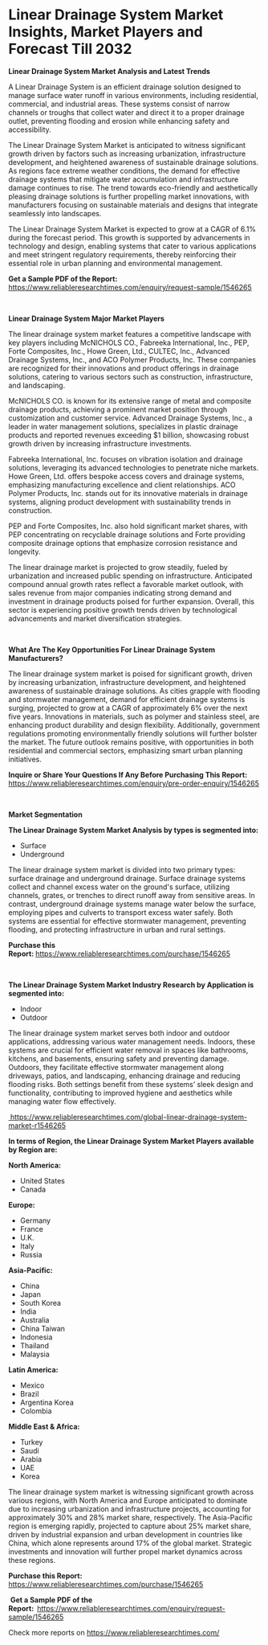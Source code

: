 <p><h1>Linear Drainage System Market Insights, Market Players and Forecast Till 2032</h1></p><p><strong>Linear Drainage System Market Analysis and Latest Trends</strong></p>
<p><p>A Linear Drainage System is an efficient drainage solution designed to manage surface water runoff in various environments, including residential, commercial, and industrial areas. These systems consist of narrow channels or troughs that collect water and direct it to a proper drainage outlet, preventing flooding and erosion while enhancing safety and accessibility.</p><p>The Linear Drainage System Market is anticipated to witness significant growth driven by factors such as increasing urbanization, infrastructure development, and heightened awareness of sustainable drainage solutions. As regions face extreme weather conditions, the demand for effective drainage systems that mitigate water accumulation and infrastructure damage continues to rise. The trend towards eco-friendly and aesthetically pleasing drainage solutions is further propelling market innovations, with manufacturers focusing on sustainable materials and designs that integrate seamlessly into landscapes.</p><p>The Linear Drainage System Market is expected to grow at a CAGR of 6.1% during the forecast period. This growth is supported by advancements in technology and design, enabling systems that cater to various applications and meet stringent regulatory requirements, thereby reinforcing their essential role in urban planning and environmental management.</p></p>
<p><strong>Get a Sample PDF of the Report:&nbsp;</strong> <a href="https://www.reliableresearchtimes.com/enquiry/request-sample/1546265?utm_campaign=1581&utm_medium=2&utm_source=Github&utm_content=ia&utm_term=08042025&utm_id=linear-drainage-system">https://www.reliableresearchtimes.com/enquiry/request-sample/1546265</a></p>
<p>&nbsp;</p>
<p><strong>Linear Drainage System Major Market Players</strong></p>
<p><p>The linear drainage system market features a competitive landscape with key players including McNICHOLS CO., Fabreeka International, Inc., PEP, Forte Composites, Inc., Howe Green, Ltd., CULTEC, Inc., Advanced Drainage Systems, Inc., and ACO Polymer Products, Inc. These companies are recognized for their innovations and product offerings in drainage solutions, catering to various sectors such as construction, infrastructure, and landscaping.</p><p>McNICHOLS CO. is known for its extensive range of metal and composite drainage products, achieving a prominent market position through customization and customer service. Advanced Drainage Systems, Inc., a leader in water management solutions, specializes in plastic drainage products and reported revenues exceeding $1 billion, showcasing robust growth driven by increasing infrastructure investments.</p><p>Fabreeka International, Inc. focuses on vibration isolation and drainage solutions, leveraging its advanced technologies to penetrate niche markets. Howe Green, Ltd. offers bespoke access covers and drainage systems, emphasizing manufacturing excellence and client relationships. ACO Polymer Products, Inc. stands out for its innovative materials in drainage systems, aligning product development with sustainability trends in construction.</p><p>PEP and Forte Composites, Inc. also hold significant market shares, with PEP concentrating on recyclable drainage solutions and Forte providing composite drainage options that emphasize corrosion resistance and longevity.</p><p>The linear drainage market is projected to grow steadily, fueled by urbanization and increased public spending on infrastructure. Anticipated compound annual growth rates reflect a favorable market outlook, with sales revenue from major companies indicating strong demand and investment in drainage products poised for further expansion. Overall, this sector is experiencing positive growth trends driven by technological advancements and market diversification strategies.</p></p>
<p>&nbsp;</p>
<p><strong>What Are The Key Opportunities For Linear Drainage System Manufacturers?</strong></p>
<p><p>The linear drainage system market is poised for significant growth, driven by increasing urbanization, infrastructure development, and heightened awareness of sustainable drainage solutions. As cities grapple with flooding and stormwater management, demand for efficient drainage systems is surging, projected to grow at a CAGR of approximately 6% over the next five years. Innovations in materials, such as polymer and stainless steel, are enhancing product durability and design flexibility. Additionally, government regulations promoting environmentally friendly solutions will further bolster the market. The future outlook remains positive, with opportunities in both residential and commercial sectors, emphasizing smart urban planning initiatives.</p></p>
<p><strong>Inquire or Share Your Questions If Any Before Purchasing This Report:</strong> <a href="https://www.reliableresearchtimes.com/enquiry/pre-order-enquiry/1546265?utm_campaign=1581&utm_medium=2&utm_source=Github&utm_content=ia&utm_term=08042025&utm_id=linear-drainage-system">https://www.reliableresearchtimes.com/enquiry/pre-order-enquiry/1546265</a></p>
<p>&nbsp;</p>
<p><strong>Market Segmentation</strong></p>
<p><strong>The Linear Drainage System Market Analysis by types is segmented into:</strong></p>
<p><ul><li>Surface</li><li>Underground</li></ul></p>
<p><p>The linear drainage system market is divided into two primary types: surface drainage and underground drainage. Surface drainage systems collect and channel excess water on the ground's surface, utilizing channels, grates, or trenches to direct runoff away from sensitive areas. In contrast, underground drainage systems manage water below the surface, employing pipes and culverts to transport excess water safely. Both systems are essential for effective stormwater management, preventing flooding, and protecting infrastructure in urban and rural settings.</p></p>
<p><strong>Purchase this Report:&nbsp;</strong><a href="https://www.reliableresearchtimes.com/purchase/1546265?utm_campaign=1581&utm_medium=2&utm_source=Github&utm_content=ia&utm_term=08042025&utm_id=linear-drainage-system">https://www.reliableresearchtimes.com/purchase/1546265</a></p>
<p>&nbsp;</p>
<p><strong>The Linear Drainage System Market Industry Research by Application is segmented into:</strong></p>
<p><ul><li>Indoor</li><li>Outdoor</li></ul></p>
<p><p>The linear drainage system market serves both indoor and outdoor applications, addressing various water management needs. Indoors, these systems are crucial for efficient water removal in spaces like bathrooms, kitchens, and basements, ensuring safety and preventing damage. Outdoors, they facilitate effective stormwater management along driveways, patios, and landscaping, enhancing drainage and reducing flooding risks. Both settings benefit from these systems’ sleek design and functionality, contributing to improved hygiene and aesthetics while managing water flow effectively.</p></p>
<p><a href="https://www.reliableresearchtimes.com/global-linear-drainage-system-market-r1546265?utm_campaign=1581&utm_medium=2&utm_source=Github&utm_content=ia&utm_term=08042025&utm_id=linear-drainage-system">&nbsp;https://www.reliableresearchtimes.com/global-linear-drainage-system-market-r1546265</a></p>
<p><strong>In terms of Region, the Linear Drainage System Market Players available by Region are:</strong></p>
<p>
    <p> <strong> North America: </strong>
        <ul>
            <li>United States</li>
            <li>Canada</li>
        </ul>
        </p> 
    <p> <strong> Europe: </strong>
        <ul>
            <li>Germany</li>
            <li>France</li>
            <li>U.K.</li>
            <li>Italy</li>
            <li>Russia</li>
        </ul>
        </p> 
    <p> <strong> Asia-Pacific: </strong>
        <ul>
            <li>China</li>
            <li>Japan</li>
            <li>South Korea</li>
            <li>India</li>
            <li>Australia</li>
            <li>China Taiwan</li>
            <li>Indonesia</li>
            <li>Thailand</li>
            <li>Malaysia</li>
        </ul>
        </p> 
    <p> <strong> Latin America: </strong>
        <ul>
            <li>Mexico</li>
            <li>Brazil</li>
            <li>Argentina Korea</li>
            <li>Colombia</li>
        </ul>
        </p> 
    <p> <strong> Middle East & Africa: </strong>
        <ul>
            <li>Turkey</li>
            <li>Saudi</li>
            <li>Arabia</li>
            <li>UAE</li>
            <li>Korea</li>
        </ul>
    </p>
    </p>
<p><p>The linear drainage system market is witnessing significant growth across various regions, with North America and Europe anticipated to dominate due to increasing urbanization and infrastructure projects, accounting for approximately 30% and 28% market share, respectively. The Asia-Pacific region is emerging rapidly, projected to capture about 25% market share, driven by industrial expansion and urban development in countries like China, which alone represents around 17% of the global market. Strategic investments and innovation will further propel market dynamics across these regions.</p></p>
<p><strong>Purchase this Report: </strong><a href="https://www.reliableresearchtimes.com/purchase/1546265?utm_campaign=1581&utm_medium=2&utm_source=Github&utm_content=ia&utm_term=08042025&utm_id=linear-drainage-system">https://www.reliableresearchtimes.com/purchase/1546265</a></p>
<p>&nbsp;<strong>Get a Sample PDF of the Report:&nbsp;&nbsp;</strong><a href="https://www.reliableresearchtimes.com/enquiry/request-sample/1546265?utm_campaign=1581&utm_medium=2&utm_source=Github&utm_content=ia&utm_term=08042025&utm_id=linear-drainage-system">https://www.reliableresearchtimes.com/enquiry/request-sample/1546265</a></p>
<p><strong></strong></p>
<p>Check more reports on <a href="https://www.reliableresearchtimes.com/?utm_campaign=1581&utm_medium=2&utm_source=Github&utm_content=ia&utm_term=08042025&utm_id=linear-drainage-system">https://www.reliableresearchtimes.com/</a></p>